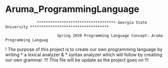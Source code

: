 # Aruma_ProgrammingLanguage
                  *********************************** Georgia State University ***********************************
                  
                           Spring 2020 Programming Language Concept: Aruma Programming Languag
 ! The purpose of this project is to create our own programming language by writing * a lexical analyzer & * syntax analyzer which will follow by creatiing our own grammar. 
 !!! This file will be update as the project goes on !!!

